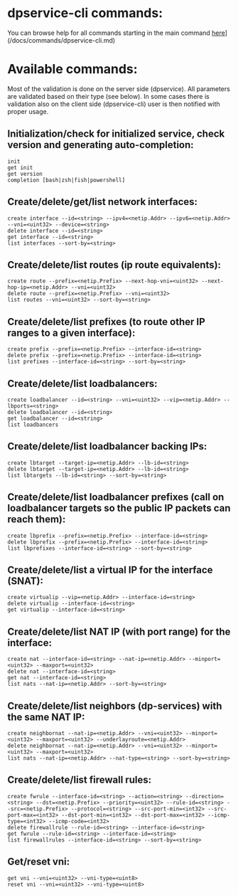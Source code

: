 # dpservice-cli commands:

You can browse help for all commands starting in the main command [here](/docs/commands/dpservice-cli.md)](/docs/commands/dpservice-cli.md)

# Available commands:

Most of the validation is done on the server side (dpservice).
All parameters are validated based on their type (see below).
In some cases there is validation also on the client side (dpservice-cli) user is then notified with proper usage.

## Initialization/check for initialized service, check version and generating auto-completion:
```
init
get init
get version
completion [bash|zsh|fish|powershell]
```

## Create/delete/get/list network interfaces:
```
create interface --id=<string> --ipv4=<netip.Addr> --ipv6=<netip.Addr> --vni=<uint32> --device=<string>
delete interface --id=<string>
get interface --id=<string>
list interfaces --sort-by=<string>
```

## Create/delete/list routes (ip route equivalents):
```
create route --prefix=<netip.Prefix> --next-hop-vni=<uint32> --next-hop-ip=<netip.Addr> --vni=<uint32>
delete route --prefix=<netip.Prefix> --vni=<uint32>
list routes --vni=<uint32> --sort-by=<string>
```

## Create/delete/list prefixes (to route other IP ranges to a given interface):
```
create prefix --prefix=<netip.Prefix> --interface-id=<string>
delete prefix --prefix=<netip.Prefix> --interface-id=<string>
list prefixes --interface-id=<string> --sort-by=<string>
```

## Create/delete/list loadbalancers:
```
create loadbalancer --id=<string> --vni=<uint32> --vip=<netip.Addr> --lbports=<string>
delete loadbalancer --id=<string>
get loadbalancer --id=<string>
list loadbancers
```

## Create/delete/list loadbalancer backing IPs:
```
create lbtarget --target-ip=<netip.Addr> --lb-id=<string>
delete lbtarget --target-ip=<netip.Addr> --lb-id=<string>
list lbtargets --lb-id=<string> --sort-by=<string>
```

## Create/delete/list loadbalancer prefixes (call on loadbalancer targets so the public IP packets can reach them):
```
create lbprefix --prefix=<netip.Prefix> --interface-id=<string>
delete lbprefix --prefix=<netip.Prefix> --interface-id=<string>
list lbprefixes --interface-id=<string> --sort-by=<string>
```

## Create/delete/list a virtual IP for the interface (SNAT):
```
create virtualip --vip=<netip.Addr> --interface-id=<string>
delete virtualip --interface-id=<string>
get virtualip --interface-id=<string>
```

## Create/delete/list NAT IP (with port range) for the interface:
```
create nat --interface-id=<string> --nat-ip=<netip.Addr> --minport=<uint32> --maxport=<uint32>
delete nat --interface-id=<string>
get nat --interface-id=<string>
list nats --nat-ip=<netip.Addr> --sort-by=<string>
```

## Create/delete/list neighbors (dp-services) with the same NAT IP:
```
create neighbornat --nat-ip=<netip.Addr> --vni=<uint32> --minport=<uint32> --maxport=<uint32> --underlayroute=<netip.Addr>
delete neighbornat --nat-ip=<netip.Addr> --vni=<uint32> --minport=<uint32> --maxport=<uint32>
list nats --nat-ip=<netip.Addr> --nat-type=<string> --sort-by=<string>
```

## Create/delete/list firewall rules:
```
create fwrule --interface-id=<string> --action=<string> --direction=<string> --dst=<netip.Prefix> --priority=<uint32> --rule-id=<string> --src=<netip.Prefix> --protocol=<string> --src-port-min=<int32> --src-port-max=<int32> --dst-port-min=<int32> --dst-port-max=<int32> --icmp-type=<int32> --icmp-code=<int32>
delete firewallrule --rule-id=<string> --interface-id=<string>
get fwrule --rule-id=<string> --interface-id=<string>
list firewallrules --interface-id=<string> --sort-by=<string>
```

## Get/reset vni:
```
get vni --vni=<uint32> --vni-type=<uint8>
reset vni --vni=<uint32> --vni-type=<uint8>
```
